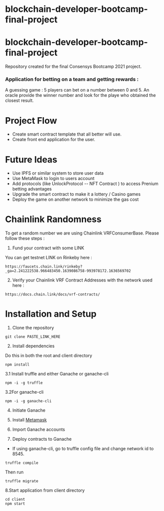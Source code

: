 # blockchain-developer-bootcamp-final-project

# blockchain-developer-bootcamp-final-project

Repository created for the final Consensys Bootcamp 2021 project.

### Application for betting on a team and getting rewards : 

A guessing game : 5 players can bet on a number between 0 and 5. An oracle provide the winner number and look for the playe who obtained the closest result.


# Project Flow 

<ul> 
   <li> Create smart contract template that all better will use. </li> 
   <li> Create front end application for the user. </li> 

</ul> 
   
# Future Ideas

<ul> 
   <li> Use IPFS or similar system to store user data </li> 
   <li> Use MetaMask to login to users account </li> 
   <li> Add protocols (like UnlockProtocol -- NFT Contract ) to access Prenium betting advantages  </li> 
   <li> Upgrade the smart contract to make it a lottery / Casino games </li> 
   <li> Deploy the game on another network to minimize the gas cost </li> 
</ul> 

# Chainlink Randomness 

To get a random number we are using Chainlink VRFConsumerBase. Please follow these steps :

1. Fund your contract with some LINK 

You can get testnet LINK on Rinkeby here : 

```https://faucets.chain.link/rinkeby?_ga=2.241222538.966483450.1639086758-993978172.1636569702 ```


2. Verify your Chainlink VRF Contract Addresses with the network used here : 

``` https://docs.chain.link/docs/vrf-contracts/ ```


# Installation and Setup

1. Clone the repository 

```
git clone PASTE_LINK_HERE

```

2. Install dependencies

Do this in both the root and client directory

```
npm install

```


3.1 Install truffle and either Ganache or ganache-cli

```
npm -i -g truffle 

```


3.2For ganache-cli

```
npm -i -g ganache-cli
```


4. Initiate Ganache

5. Install [Metamask](https://metamask.io/)

6. Import Ganache accounts

7. Deploy contracts to Ganache

+ If using ganache-cli, go to truffle config file and change network id to 8545.

```
truffle compile
```

Then run
```
truffle migrate
```

8.Start application from client directory
```
cd client
npm start
```




   


